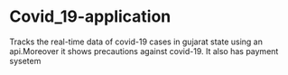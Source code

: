 # Covid_19-application
Tracks the real-time data of covid-19 cases in gujarat state using an api.Moreover it shows precautions against covid-19.
It also has payment sysetem
